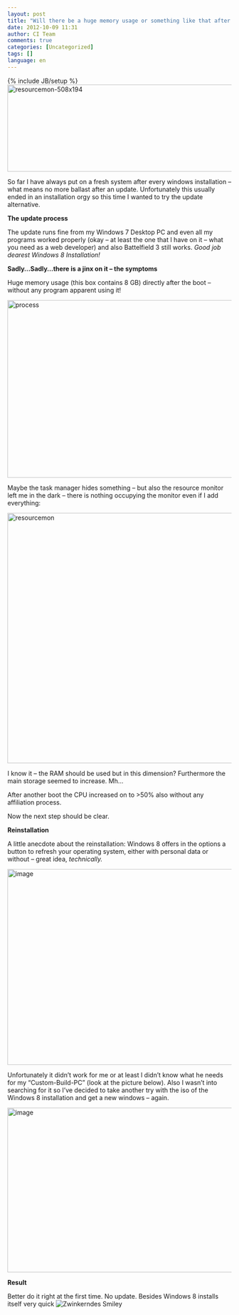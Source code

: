 ```yaml
---
layout: post
title: "Will there be a huge memory usage or something like that after the update from Windows 7 to Windows 8?"
date: 2012-10-09 11:31
author: CI Team
comments: true
categories: [Uncategorized]
tags: []
language: en
---
```

{% include JB/setup %}
<a href="{{BASE_PATH}}/assets/wp-images-en/resourcemon-508x194.png"><img style="background-image: none; padding-left: 0px; padding-right: 0px; display: inline; padding-top: 0px; border: 0px;" title="resourcemon-508x194" src="{{BASE_PATH}}/assets/wp-images-en/resourcemon-508x194_thumb.png" border="0" alt="resourcemon-508x194" width="509" height="195" /></a>

<strong> </strong>

So far I have always put on a fresh system after every windows installation – what means no more ballast after an update. Unfortunately this usually ended in an installation orgy so this time I wanted to try the update alternative.

<strong>The update process</strong>

The update runs fine from my Windows 7 Desktop PC and even all my programs worked properly (okay – at least the one that I have on it – what you need as a web developer) and also Battelfield 3 still works. <em>Good job dearest Windows 8 Installation!</em>

<strong>Sadly…Sadly…there is a jinx on it – the symptoms </strong>

<strong> </strong>

Huge memory usage (this box contains 8 GB) directly after the boot – without any program apparent using it!

<img style="background-image: none; padding-left: 0px; padding-right: 0px; padding-top: 0px; border: 0px;" title="process" src="{{BASE_PATH}}/assets/wp-images-de/process_thumb.png" border="0" alt="process" width="582" height="398" />

Maybe the task manager hides something – but also the resource monitor left me in the dark – there is nothing occupying the monitor even if I add everything:

<img style="background-image: none; padding-left: 0px; padding-right: 0px; padding-top: 0px; border: 0px;" title="resourcemon" src="{{BASE_PATH}}/assets/wp-images-de/resourcemon_thumb.png" border="0" alt="resourcemon" width="591" height="561" />

I know it – the RAM should be used but in this dimension? Furthermore the main storage seemed to increase. Mh…

After another boot the CPU increased on to &gt;50% also without any affiliation process.

Now the next step should be clear.

<strong>Reinstallation</strong>

<strong> </strong>

A little anecdote about the reinstallation: Windows 8 offers in the options a button to refresh your operating system, either with personal data or without – great idea, <em>technically.</em>

<img style="background-image: none; padding-left: 0px; padding-right: 0px; padding-top: 0px; border: 0px;" title="image" src="{{BASE_PATH}}/assets/wp-images-de/image_thumb742.png" border="0" alt="image" width="598" height="439" />

<em> </em>

Unfortunately it didn’t work for me or at least I didn’t know what he needs for my “Custom-Build-PC” (look at the picture below). <em> </em>Also I wasn’t into searching for it so I’ve decided to take another try with the iso of the Windows 8 installation and get a new windows – again.

<img style="background-image: none; padding-left: 0px; padding-right: 0px; padding-top: 0px; border: 0px;" title="image" src="{{BASE_PATH}}/assets/wp-images-de/image_thumb743.png" border="0" alt="image" width="604" height="369" />

<strong>Result</strong>

<strong></strong>

Better do it right at the first time. No update. Besides Windows 8 installs itself very quick <img class="wlEmoticon wlEmoticon-winkingsmile" style="border-style: none;" src="{{BASE_PATH}}/assets/wp-images-en/wlEmoticon-winkingsmile43.png" alt="Zwinkerndes Smiley" />
